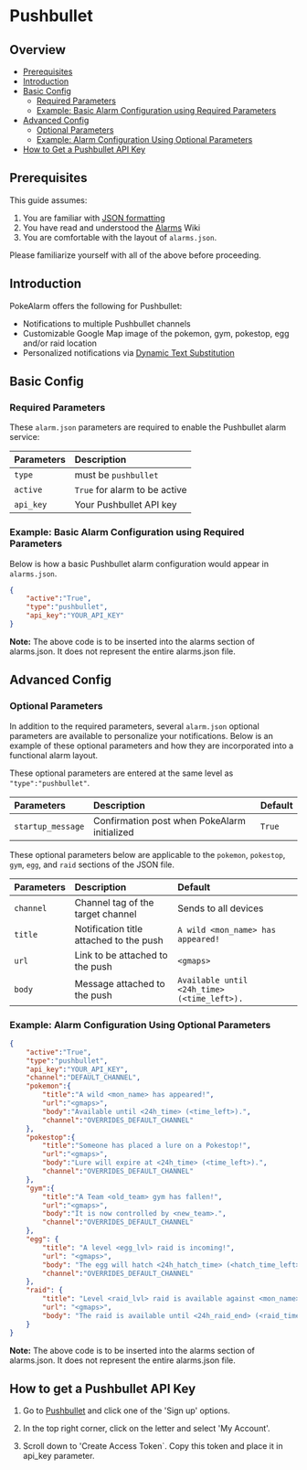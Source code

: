 # Pushbullet

## Overview

* [Prerequisites](#prerequisites)
* [Introduction](#introduction)
* [Basic Config](#basic-config)
  * [Required Parameters](#required-parameters)
  * [Example: Basic Alarm Configuration using Required Parameters](#example-basic-alarm-configuration-using-required-parameters)
* [Advanced Config](#advanced-config)
  * [Optional Parameters](#optional-parameters)
  * [Example: Alarm Configuration Using Optional Parameters](#example-alarm-configuration-using-optional-parameters)
* [How to Get a Pushbullet API Key](#how-to-get-a-pushbullet-api-key)

## Prerequisites
This guide assumes:

1. You are familiar with [JSON formatting](https://www.w3schools.com/js/js_json_intro.asp)
2. You have read and understood the [Alarms](alarms) Wiki
3. You are comfortable with the layout of `alarms.json`.

Please familiarize yourself with all of the above before proceeding.

## Introduction

PokeAlarm offers the following for Pushbullet:

* Notifications to multiple Pushbullet channels
* Customizable Google Map image of the pokemon, gym, pokestop, egg and/or raid location
* Personalized notifications via [Dynamic Text Substitution](dynamic-text-substitution)

## Basic Config

### Required Parameters

These `alarm.json` parameters are required to enable the Pushbullet alarm service:

| Parameters     | Description                            |
|:-------------- |:---------------------------------------|
|`type`          | must be `pushbullet`                   |
|`active`        |`True` for alarm to be active           |
|`api_key`       | Your Pushbullet API key                |

### Example: Basic Alarm Configuration using Required Parameters

Below is how a basic Pushbullet alarm configuration would appear in `alarms.json`.

```json
{
	"active":"True",
	"type":"pushbullet",
	"api_key":"YOUR_API_KEY"
}
```

**Note:** The above code is to be inserted into the alarms section of
alarms.json. It does not represent the entire alarms.json file.

## Advanced Config

### Optional Parameters

In addition to the required parameters, several `alarm.json` optional
parameters are available to personalize your notifications.  Below is an
example of these optional parameters and how they are incorporated into a
functional alarm layout.


These optional parameters are entered at the same level as `"type":"pushbullet"`.

| Parameters         | Description                                                | Default                      |
|:-------------------|:-----------------------------------------------------------|:-----------------------------|
| `startup_message`  | Confirmation post when PokeAlarm initialized               | `True`                       |

These optional parameters below are applicable to the `pokemon`, `pokestop`, `gym`, `egg`, and `raid` sections of the JSON file.

| Parameters     | Description                                       | Default                                       |
|:-------------- |:--------------------------------------------------|:----------------------------------------------|
|`channel`       | Channel tag of the target channel                 | Sends to all devices                          |
|`title`         | Notification title  attached to the push          | `A wild <mon_name> has appeared!`             |
|`url`           | Link to be attached to the push                   | `<gmaps>`                                     |
|`body`          | Message attached to the push                       | `Available until <24h_time> (<time_left>).`  |

### Example: Alarm Configuration Using Optional Parameters

```json
{
    "active":"True",
    "type":"pushbullet",
    "api_key":"YOUR_API_KEY",
    "channel":"DEFAULT_CHANNEL",
    "pokemon":{
        "title":"A wild <mon_name> has appeared!",
        "url":"<gmaps>",
        "body":"Available until <24h_time> (<time_left>).",
        "channel":"OVERRIDES_DEFAULT_CHANNEL"
    },
    "pokestop":{
        "title":"Someone has placed a lure on a Pokestop!",
        "url":"<gmaps>",
        "body":"Lure will expire at <24h_time> (<time_left>).",
        "channel":"OVERRIDES_DEFAULT_CHANNEL"
    },
    "gym":{
        "title":"A Team <old_team> gym has fallen!",
        "url":"<gmaps>",
        "body":"It is now controlled by <new_team>.",
        "channel":"OVERRIDES_DEFAULT_CHANNEL"
    },
    "egg": {
        "title": "A level <egg_lvl> raid is incoming!",
        "url": "<gmaps>",
        "body": "The egg will hatch <24h_hatch_time> (<hatch_time_left>).",
        "channel":"OVERRIDES_DEFAULT_CHANNEL"
    },
    "raid": {
        "title": "Level <raid_lvl> raid is available against <mon_name>!",
        "url": "<gmaps>",
        "body": "The raid is available until <24h_raid_end> (<raid_time_left>)."
    }
}
```
**Note:** The above code is to be inserted into the alarms section of
alarms.json. It does not represent the entire alarms.json file.

## How to get a Pushbullet API Key

1. Go to [Pushbullet](https://www.pushbullet.com/) and click one of the 'Sign up' options.

2. In the top right corner, click on the letter and select 'My Account'.

3. Scroll down to 'Create Access Token`. Copy this token and place it in api_key parameter.
